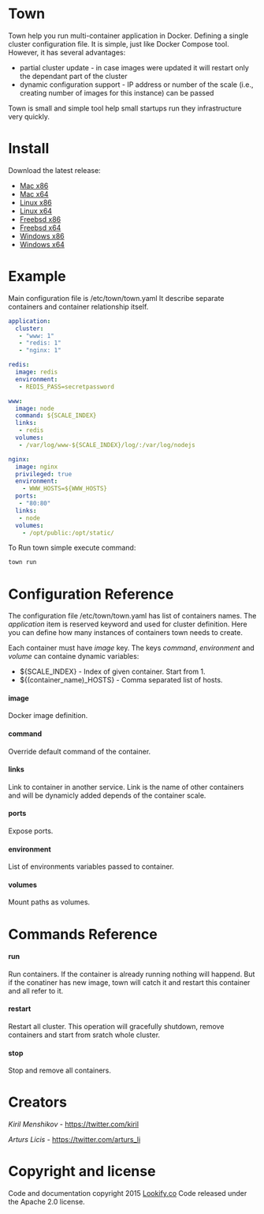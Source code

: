 # Town

Town help you run multi-container application in Docker. Defining a single cluster configuration file.
It is simple, just like Docker Compose tool. However, it has several advantages:
 * partial cluster update - in case images were updated it will restart only the dependant part of the cluster
 * dynamic configuration support - IP address or number of the scale (i.e., creating number of images for this instance) can be passed

Town is small and simple tool help small startups run they infrastructure very quickly.

# Install
Download the latest release:
 * [Mac x86](https://raw.github.com/lookify/town/master/release/darwin/town_386)
 * [Mac x64](https://raw.github.com/lookify/town/master/release/darwin/town_amd64)
 * [Linux x86](https://raw.github.com/lookify/town/master/release/linux/town_386)
 * [Linux x64](https://raw.github.com/lookify/town/master/release/linux/town_amd64)
 * [Freebsd x86](https://raw.github.com/lookify/town/master/release/freebsd/town_386)
 * [Freebsd x64](https://raw.github.com/lookify/town/master/release/freebsd/town_amd64)
 * [Windows x86](https://raw.github.com/lookify/town/master/release/windows/town_386.exe)
 * [Windows x64](https://raw.github.com/lookify/town/master/release/windows/town_amd64.exe)

# Example

Main configuration file is /etc/town/town.yaml It describe separate containers and container relationship itself.

```yml
application:
  cluster:
   - "www: 1"
   - "redis: 1"
   - "nginx: 1"

redis:
  image: redis
  environment:
   - REDIS_PASS=secretpassword

www:
  image: node
  command: ${SCALE_INDEX}
  links:
   - redis
  volumes:
   - /var/log/www-${SCALE_INDEX}/log/:/var/log/nodejs

nginx:
  image: nginx
  privileged: true
  environment:
    - WWW_HOSTS=${WWW_HOSTS}
  ports:
   - "80:80"
  links:
   - node
  volumes:
    - /opt/public:/opt/static/
```

To Run town simple execute command:

```sh
town run
```

# Configuration Reference
The configuration file /etc/town/town.yaml has list of containers names. The _application_ item is reserved keyword and used for cluster definition. Here you can define how many instances of containers town needs to create.

Each container must have *image* key. The keys _command_, _environment_ and _volume_ can containe dynamic variables:
 * ${SCALE_INDEX} - Index of given container. Start from 1.
 * ${(container_name)_HOSTS} - Comma separated list of hosts.

#### image
Docker image definition.

#### command
Override default command of the container.

#### links
Link to container in another service. Link is the name of other containers and will be dynamicly added depends of the container scale.

#### ports
Expose ports.

#### environment
List of environments variables passed to container.

#### volumes
Mount paths as volumes.

# Commands Reference

#### run
Run containers. If the container is already running nothing will happend. But if the conatiner has new image, town will catch it and restart this container and all refer to it.

#### restart
Restart all cluster. This operation will gracefully shutdown, remove containers and start from sratch whole cluster.

#### stop
Stop and remove all containers.

# Creators

_Kiril Menshikov_ - https://twitter.com/kiril

_Arturs Licis_ - https://twitter.com/arturs_li

# Copyright and license
Code and documentation copyright 2015 [Lookify.co](http://www.lookify.co) Code released under the Apache 2.0 license.

